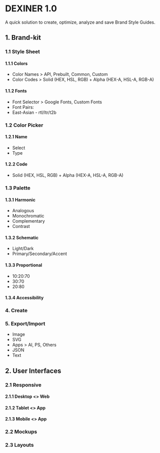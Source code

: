 # DEXINER 1.0
A quick solution to create, optimize, analyze and save Brand Style Guides.

## 1. Brand-kit
### 1.1 Style Sheet
#### 1.1.1 Colors
- Color Names > API, Prebuilt, Common, Custom
- Color Codes > Solid (HEX, HSL, RGB) + Alpha (HEX-A, HSL-A, RGB-A)

#### 1.1.2 Fonts
- Font Selector > Google Fonts, Custom Fonts
- Font Pairs:
- East-Asian - rtl/ltr/t2b

### 1.2 Color Picker
#### 1.2.1 Name
- Select
- Type

#### 1.2.2 Code
- Solid (HEX, HSL, RGB) + Alpha (HEX-A, HSL-A, RGB-A)

### 1.3 Palette
#### 1.3.1 Harmonic
- Analogous
- Monochromatic
- Complementary
- Contrast

#### 1.3.2 Schematic
- Light/Dark
- Primary/Secondary/Accent

#### 1.3.3 Proportional
- 10:20:70
- 30:70
- 20:80

#### 1.3.4 Accessibility

### 4. Create

### 5. Export/Import
- Image
- SVG
- Apps > AI, PS, Others
- JSON
- Text

## 2. User Interfaces
### 2.1 Responsive
#### 2.1.1 Desktop <> Web
#### 2.1.2 Tablet <> App
#### 2.1.3 Mobile <> App

### 2.2 Mockups
### 2.3 Layouts
